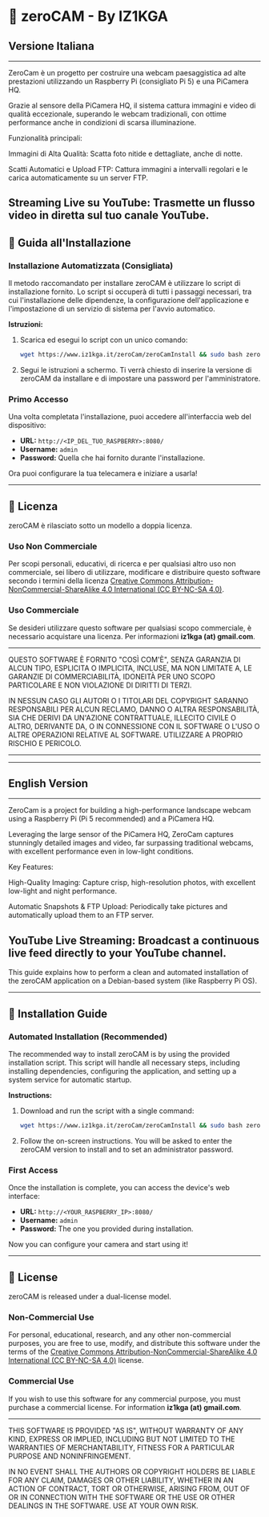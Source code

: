 # 📸 zeroCAM - By IZ1KGA

## Versione Italiana
---

ZeroCam è un progetto per costruire una webcam paesaggistica ad alte prestazioni utilizzando un Raspberry Pi (consigliato Pi 5) e una PiCamera HQ.

Grazie al sensore della PiCamera HQ, il sistema cattura immagini e video di qualità eccezionale, superando le webcam tradizionali, con ottime performance anche in condizioni di scarsa illuminazione.

Funzionalità principali:

Immagini di Alta Qualità: Scatta foto nitide e dettagliate, anche di notte.

Scatti Automatici e Upload FTP: Cattura immagini a intervalli regolari e le carica automaticamente su un server FTP.

Streaming Live su YouTube: Trasmette un flusso video in diretta sul tuo canale YouTube.
---

## 🚀 Guida all'Installazione

### Installazione Automatizzata (Consigliata)

Il metodo raccomandato per installare zeroCAM è utilizzare lo script di installazione fornito. Lo script si occuperà di tutti i passaggi necessari, tra cui l'installazione delle dipendenze, la configurazione dell'applicazione e l'impostazione di un servizio di sistema per l'avvio automatico.

**Istruzioni:**

1.  Scarica ed esegui lo script con un unico comando:
    ```bash
    wget https://www.iz1kga.it/zeroCam/zeroCamInstall && sudo bash zeroCamInstall
    ```
2.  Segui le istruzioni a schermo. Ti verrà chiesto di inserire la versione di zeroCAM da installare e di impostare una password per l'amministratore.

### Primo Accesso

Una volta completata l'installazione, puoi accedere all'interfaccia web del dispositivo:

* **URL:** `http://<IP_DEL_TUO_RASPBERRY>:8080/`
* **Username:** `admin`
* **Password:** Quella che hai fornito durante l'installazione.

Ora puoi configurare la tua telecamera e iniziare a usarla!

---

## 📜 Licenza

zeroCAM è rilasciato sotto un modello a doppia licenza.

### Uso Non Commerciale

Per scopi personali, educativi, di ricerca e per qualsiasi altro uso non commerciale, sei libero di utilizzare, modificare e distribuire questo software secondo i termini della licenza [Creative Commons Attribution-NonCommercial-ShareAlike 4.0 International (CC BY-NC-SA 4.0)](https://creativecommons.org/licenses/by-nc-sa/4.0/).

### Uso Commerciale

Se desideri utilizzare questo software per qualsiasi scopo commerciale, è necessario acquistare una licenza. Per informazioni **iz1kga (at) gmail.com**.

---
QUESTO SOFTWARE È FORNITO "COSÌ COM'È", SENZA GARANZIA DI ALCUN TIPO, ESPLICITA O IMPLICITA, INCLUSE, MA NON LIMITATE A, LE GARANZIE DI COMMERCIABILITÀ, IDONEITÀ PER UNO SCOPO PARTICOLARE E NON VIOLAZIONE DI DIRITTI DI TERZI.

IN NESSUN CASO GLI AUTORI O I TITOLARI DEL COPYRIGHT SARANNO RESPONSABILI PER ALCUN RECLAMO, DANNO O ALTRA RESPONSABILITÀ, SIA CHE DERIVI DA UN'AZIONE CONTRATTUALE, ILLECITO CIVILE O ALTRO, DERIVANTE DA, O IN CONNESSIONE CON IL SOFTWARE O L'USO O ALTRE OPERAZIONI RELATIVE AL SOFTWARE. UTILIZZARE A PROPRIO RISCHIO E PERICOLO.

---
---
## English Version
---
ZeroCam is a project for building a high-performance landscape webcam using a Raspberry Pi (Pi 5 recommended) and a PiCamera HQ.

Leveraging the large sensor of the PiCamera HQ, ZeroCam captures stunningly detailed images and video, far surpassing traditional webcams, with excellent performance even in low-light conditions.

Key Features:

High-Quality Imaging: Capture crisp, high-resolution photos, with excellent low-light and night performance.

Automatic Snapshots & FTP Upload: Periodically take pictures and automatically upload them to an FTP server.

YouTube Live Streaming: Broadcast a continuous live feed directly to your YouTube channel.
---

This guide explains how to perform a clean and automated installation of the zeroCAM application on a Debian-based system (like Raspberry Pi OS).

---

## 🚀 Installation Guide

### Automated Installation (Recommended)

The recommended way to install zeroCAM is by using the provided installation script. This script will handle all necessary steps, including installing dependencies, configuring the application, and setting up a system service for automatic startup.

**Instructions:**

1.  Download and run the script with a single command:
    ```bash
    wget https://www.iz1kga.it/zeroCam/zeroCamInstall && sudo bash zeroCamInstall
    ```
2.  Follow the on-screen instructions. You will be asked to enter the zeroCAM version to install and to set an administrator password.

### First Access

Once the installation is complete, you can access the device's web interface:

* **URL:** `http://<YOUR_RASPBERRY_IP>:8080/`
* **Username:** `admin`
* **Password:** The one you provided during installation.

Now you can configure your camera and start using it!

---

## 📜 License

zeroCAM is released under a dual-license model.

### Non-Commercial Use

For personal, educational, research, and any other non-commercial purposes, you are free to use, modify, and distribute this software under the terms of the [Creative Commons Attribution-NonCommercial-ShareAlike 4.0 International (CC BY-NC-SA 4.0)](https://creativecommons.org/licenses/by-nc-sa/4.0/) license.

### Commercial Use

If you wish to use this software for any commercial purpose, you must purchase a commercial license. For information **iz1kga (at) gmail.com**.

---

THIS SOFTWARE IS PROVIDED "AS IS", WITHOUT WARRANTY OF ANY KIND, EXPRESS OR IMPLIED, INCLUDING BUT NOT LIMITED TO THE WARRANTIES OF MERCHANTABILITY, FITNESS FOR A PARTICULAR PURPOSE AND NONINFRINGEMENT.

IN NO EVENT SHALL THE AUTHORS OR COPYRIGHT HOLDERS BE LIABLE FOR ANY CLAIM, DAMAGES OR OTHER LIABILITY, WHETHER IN AN ACTION OF CONTRACT, TORT OR OTHERWISE, ARISING FROM, OUT OF OR IN CONNECTION WITH THE SOFTWARE OR THE USE OR OTHER DEALINGS IN THE SOFTWARE. USE AT YOUR OWN RISK.
